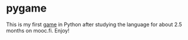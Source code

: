 # pygame
This is my first [game](https://youtu.be/IG0bzvMpaCc) in Python after studying the language for about 2.5 months on mooc.fi.
Enjoy!
